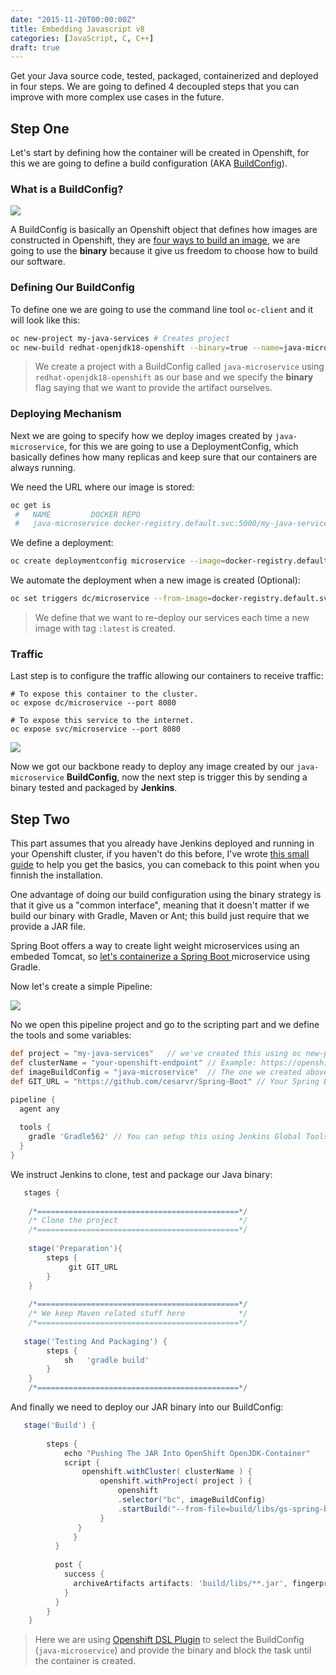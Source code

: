 ```yaml
---
date: "2015-11-20T00:00:00Z"
title: Embedding Javascript v8
categories: [JavaScript, C, C++]
draft: true
---
```




Get your Java source code, tested, packaged, containerized and deployed in four steps. We are going to defined 4 decoupled steps that
you can improve with more complex use cases in the future. 


## Step One 

Let's start by defining how the container will be created in Openshift, for this we are going to define a build configuration (AKA [BuildConfig](https://cesarvr.io/post/buildconfig/)). 

### What is a BuildConfig?

![](https://github.com/cesarvr/hugo-blog/blob/master/static/static/BuildConfig.png?raw=true)

A BuildConfig is basically an Openshift object that defines how images are constructed in Openshift, they are [four ways to build an image](https://cesarvr.io/post/buildconfig/), we are going to use the **binary** because it give us freedom to choose how to build our software.


### Defining Our BuildConfig 

To define one we are going to use the command line tool ``oc-client`` and it will look like this: 
```sh
oc new-project my-java-services # Creates project 
oc new-build redhat-openjdk18-openshift --binary=true --name=java-microservice 
```
> We create a project with a BuildConfig called ``java-microservice`` using ``redhat-openjdk18-openshift`` as our base and we specify the **binary** flag saying that we want to provide the artifact ourselves.


### Deploying Mechanism

Next we are going to specify how we deploy images created by ``java-microservice``, for this we are going to use a DeploymentConfig, which basically defines how many replicas and keep sure that our containers are always running. 

We need the URL where our image is stored: 

```sh
oc get is 
 #   NAME         DOCKER REPO                                                TAGS      UPDATED
 #   java-microservice docker-registry.default.svc:5000/my-java-services/java-microservice  ... ...
``` 

We define a deployment: 

```sh
oc create deploymentconfig microservice --image=docker-registry.default.svc:5000/my-java-services/java-microservice
```

We automate the deployment when a new image is created (Optional): 

```sh
oc set triggers dc/microservice --from-image=docker-registry.default.svc:5000/my-java-services/java-microservice:latest -c default-container
```
> We define that we want to re-deploy our services each time a new image with tag ``:latest`` is created. 

### Traffic

Last step is to configure the traffic allowing our containers to receive traffic: 

```
# To expose this container to the cluster.
oc expose dc/microservice --port 8080  

# To expose this service to the internet.
oc expose svc/microservice --port 8080  
```

![](https://raw.githubusercontent.com/cesarvr/hugo-blog/master/static/static/backbone.PNG)

Now we got our backbone ready to deploy any image created by our ``java-microservice`` **BuildConfig**, now the next step is trigger this by sending a binary tested and packaged by **Jenkins**.   

## Step Two

This part assumes that you already have Jenkins deployed and running in your Openshift cluster, if you haven't do this before, I've wrote [this small guide](https://github.com/cesarvr/Spring-Boot#configuring-continuous-integration) to help you get the basics, you can comeback to this point when you finnish the installation. 

One advantage of doing our build configuration using the binary strategy is that it give us a "common interface", meaning that it doesn't matter if we build our binary with Gradle, Maven or Ant; this build just require that we provide a JAR file. 

Spring Boot offers a way to create light weight microservices using an embeded Tomcat, so [let's containerize a Spring Boot ](https://github.com/cesarvr/GradleOpenShift) microservice using Gradle.  

Now let's create a simple Pipeline: 

![](https://github.com/cesarvr/Spring-Boot/blob/master/docs/newPipeline.png?raw=true)

No we open this pipeline project and go to the scripting part and we define the tools and some variables: 

```groovy
def project = "my-java-services"   // we've created this using oc new-project...
def clusterName = "your-openshift-endpoint" // Example: https://openshift.console.org. 
def imageBuildConfig = "java-microservice"  // The one we created above.
def GIT_URL = "https://github.com/cesarvr/Spring-Boot" // Your Spring Boot project. 

pipeline {
  agent any
 
  tools { 
    gradle 'Gradle562' // You can setup this using Jenkins Global Tools. 
  }
}
```

We instruct Jenkins to clone, test and package our Java binary: 

```groovy
   stages {
        
    /*=============================================*/
    /* Clone the project                           */
    /*=============================================*/
        
    stage('Preparation'){
        steps {
             git GIT_URL
        }
    }
    
    /*=============================================*/
    /* We keep Maven related stuff here            */
    /*=============================================*/
        
   stage('Testing And Packaging') {
        steps {
            sh   'gradle build'
        }
    }
    /*=============================================*/
``` 

And finally we need to deploy our JAR binary into our BuildConfig: 


```groovy
   stage('Build') {
          
        steps {
            echo "Pushing The JAR Into OpenShift OpenJDK-Container"
            script {
                openshift.withCluster( clusterName ) {
                    openshift.withProject( project ) {
                        openshift
                        .selector("bc", imageBuildConfig)
                        .startBuild("--from-file=build/libs/gs-spring-boot-0.1.0.jar", "--wait")
                    }
               }
              }
          }
    	  
          post {
            success {
              archiveArtifacts artifacts: 'build/libs/**.jar', fingerprint: true
            }
          }
        }
    }
``` 

> Here we are using [Openshift DSL Plugin](https://github.com/openshift/jenkins-client-plugin) to select the BuildConfig (``java-microservice``) and provide the binary and block the task until the container is created.  









